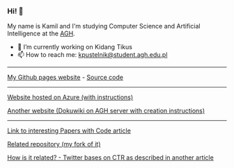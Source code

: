 ### Hi! 👋

My name is Kamil and I'm studying Computer Science and Artificial Intelligence at the [AGH](https://www.agh.edu.pl/).

- 🔭 I’m currently working on Kidang Tikus
- 📫 How to reach me: [kpustelnik@student.agh.edu.pl](mailto:kpustelnik@student.agh.edu.pl)

-------

[My Github pages website](https://kpustelnik.github.io) - [Source code](https://github.com/kpustelnik/kpustelnik.github.io)

-------

[Website hosted on Azure (with instructions)](https://gray-cliff-02660070f.4.azurestaticapps.net/)

[Another website (Dokuwiki on AGH server with creation instructions)](https://student.agh.edu.pl/~kpusteln/)

-------

[Link to interesting Papers with Code article](https://paperswithcode.com/paper/masknet-introducing-feature-wise)

[Related repository (my fork of it)](https://github.com/kpustelnik/the-algorithm)

[How is it related? - Twitter bases on CTR as described in another article](https://dl.acm.org/doi/pdf/10.1145/2783258.2788582)
